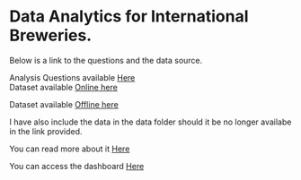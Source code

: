# Data Analytics for International Breweries.

Below is a link to the questions and the data source.

Analysis Questions available [Here](https://import.cdn.thinkific.com/507876/courses/1444460/InternationalBreweriesSQLCapstoneProject-210712-175027.pdf)
<br />
Dataset available [Online here](https://drive.google.com/file/d/11riatqD-uRa98TsCk2xqOBnlr3rzxsS_/view?usp=sharing)

Dataset available [Offline here](https://github.com/tripleaceme/Breweries-Data-Analysis/tree/main/Data)

I have also include the data in the data folder should it be no longer availabe in the link provided.

You can read more about it [Here](https://www.linkedin.com/posts/tripleaceme_business-dataanalytics-breakintotech-activity-6950583585254846464-oxNH?utm_source=linkedin_share&utm_medium=member_desktop_web)

You can access the dashboard [Here](https://tabsoft.co/3uweVad)